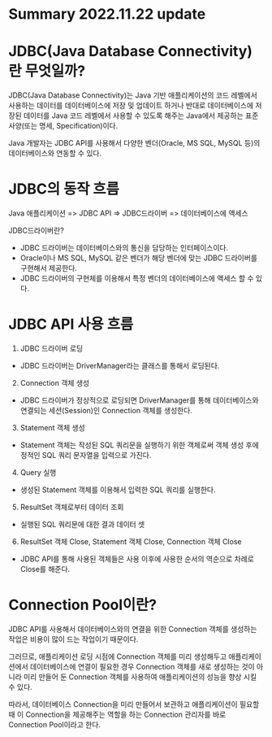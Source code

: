 # Summary 2022.11.22 update

# JDBC(Java Database Connectivity)란 무엇일까?

JDBC(Java Database Connectivity)는 Java 기반 애플리케이션의 코드 레벨에서 사용하는 데이터를 데이터베이스에 저장 및 업데이트 하거나
반대로 데이터베이스에 저장된 데이터를 Java 코드 레벨에서 사용할 수 있도록 해주는 Java에서 제공하는 표준 사양(또는 명세, Specification)이다.

Java 개발자는 JDBC API를 사용해서 다양한 벤더(Oracle, MS SQL, MySQL 등)의 데이터베이스와 연동할 수 있다.

# JDBC의 동작 흐름

Java 애플리케이션 => JDBC API => JDBC드라이버 => 데이터베이스에 액세스

JDBC드라이버란?
- JDBC 드라이버는 데이터베이스와의 통신을 담당하는 인터페이스이다.
- Oracle이나 MS SQL, MySQL 같은 벤더가 해당 벤더에 맞는 JDBC 드라이버를 구현해서 제공한다.
- JDBC 드라이버의 구현체를 이용해서 특정 벤더의 데이터베이스에 액세스 할 수 있다.

# JDBC API 사용 흐름

1. JDBC 드라이버 로딩
- JDBC 드라이버는 DriverManager라는 클래스를 통해서 로딩된다.

2. Connection 객체 생성
- JDBC 드라이버가 정상적으로 로딩되면 DriverManager를 통해 데이터베이스와 연결되는 세션(Session)인 Connection 객체를 생성한다.

3. Statement 객체 생성
- Statement 객체는 작성된 SQL 쿼리문을 실행하기 위한 객체로써 객체 생성 후에 정적인 SQL 쿼리 문자열을 입력으로 가진다.

4. Query 실행
- 생성된 Statement 객체를 이용해서 입력한 SQL 쿼리를 실행한다.

5. ResultSet 객체로부터 데이터 조회
- 실행된 SQL 쿼리문에 대한 결과 데이터 셋

6. ResultSet 객체 Close, Statement 객체 Close, Connection 객체 Close
- JDBC API를 통해 사용된 객체들은 사용 이후에 사용한 순서의 역순으로 차례로 Close를 해준다.

# Connection Pool이란?

JDBC API를 사용해서 데이터베이스와의 연결을 위한 Connection 객체를 생성하는 작업은 비용이 많이 드는 작업이기 때문이다.

그러므로,
애플리케이션 로딩 시점에 Connection 객체를 미리 생성해두고 애플리케이션에서 데이터베이스에 연결이 필요한 경우
Connection 객체를 새로 생성하는 것이 아니라 미리 만들어 둔 Connection 객체를 사용하여 애플리케이션의 성능을 향상 시킬 수 있다.

따라서, 데이터베이스 Connection을 미리 만들어서 보관하고 애플리케이션이 필요할 때 이 Connection을 제공해주는 역할을 하는 Connection 관리자를 바로 Connection Pool이라고 한다.